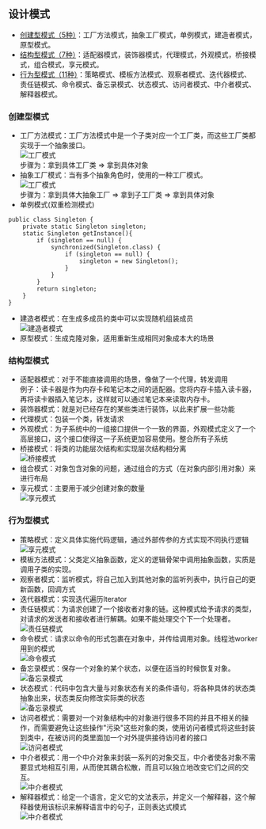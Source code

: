 ## 设计模式
* [创建型模式（5种）](README.md#创建型模式)：工厂方法模式，抽象工厂模式，单例模式，建造者模式，原型模式。
* [结构型模式（7种）](README.md#结构型模式)：适配器模式，装饰器模式，代理模式，外观模式，桥接模式，组合模式，享元模式。
* [行为型模式（11种）](README.md#行为型模式)：策略模式、模板方法模式、观察者模式、迭代器模式、责任链模式、命令模式、备忘录模式、状态模式、访问者模式、中介者模式、解释器模式。
### 创建型模式
* 工厂方法模式：工厂方法模式中是一个子类对应一个工厂类，而这些工厂类都实现于一个抽象接口。  
![工厂模式](./imgs/1.png)  
步骤为：拿到具体工厂类 =\> 拿到具体对象
* 抽象工厂模式：当有多个抽象角色时，使用的一种工厂模式。  
![工厂模式](imgs/2.jpg)  
步骤为：拿到具体大抽象工厂 =\> 拿到子工厂类 =\> 拿到具体对象
* 单例模式(双重检测模式)
~~~
public class Singleton {
	private static Singleton singleton;
	static Singleton getInstance(){
		if (singleton == null) {
			synchronized(Singleton.class) {
				if (singleton == null) {
					singleton = new Singleton();
				}
			}
		}
		return singleton;
	}
}
~~~
* 建造者模式：在生成多成员的类中可以实现随机组装成员  
![建造者模式](imgs/3.jpg)  
* 原型模式：生成克隆对象，适用重新生成相同对象成本大的场景
### 结构型模式
* 适配器模式：对于不能直接调用的场景，像做了一个代理，转发调用  
例子：读卡器是作为内存卡和笔记本之间的适配器。您将内存卡插入读卡器，再将读卡器插入笔记本，这样就可以通过笔记本来读取内存卡。
* 装饰器模式：就是对已经存在的某些类进行装饰，以此来扩展一些功能
* 代理模式：包装一个类，转发请求
* 外观模式：为子系统中的一组接口提供一个一致的界面，外观模式定义了一个高层接口，这个接口使得这一子系统更加容易使用。整合所有子系统
* 桥接模式：将类的功能层次结构和实现层次结构相分离  
![桥接模式](imgs/4.png)  
* 组合模式：对象包含对象的问题，通过组合的方式（在对象内部引用对象）来进行布局
* 享元模式：主要用于减少创建对象的数量  
![享元模式](imgs/5.png)  
### 行为型模式
* 策略模式：定义具体实施代码逻辑，通过外部传参的方式实现不同执行逻辑  
![享元模式](imgs/6.png)  
* 模板方法模式：父类定义抽象函数，定义的逻辑骨架中调用抽象函数，实质是调用子类的实现。
* 观察者模式：监听模式，将自己加入到其他对象的监听列表中，执行自己的更新函数，回调方式
* 迭代器模式：实现迭代遍历Iterator
* 责任链模式：为请求创建了一个接收者对象的链。这种模式给予请求的类型，对请求的发送者和接收者进行解耦。如果不能处理交个下一个处理者。  
![责任链模式](imgs/7.png)  
* 命令模式：请求以命令的形式包裹在对象中，并传给调用对象。线程池worker用到的模式  
![命令模式](imgs/8.png)  
* 备忘录模式：保存一个对象的某个状态，以便在适当的时候恢复对象。  
![备忘录模式](imgs/9.png)  
* 状态模式：代码中包含大量与对象状态有关的条件语句，将各种具体的状态类抽象出来，状态类反向修改实际类的状态  
![备忘录模式](imgs/10.png)  
* 访问者模式：需要对一个对象结构中的对象进行很多不同的并且不相关的操作，而需要避免让这些操作"污染"这些对象的类，使用访问者模式将这些封装到类中，在被访问的类里面加一个对外提供接待访问者的接口  
![访问者模式](imgs/11.png)  
* 中介者模式：用一个中介对象来封装一系列的对象交互，中介者使各对象不需要显式地相互引用，从而使其耦合松散，而且可以独立地改变它们之间的交互。  
![中介者模式](imgs/12.png) 
* 解释器模式：给定一个语言，定义它的文法表示，并定义一个解释器，这个解释器使用该标识来解释语言中的句子，正则表达式模式  
![中介者模式](imgs/13.png) 

